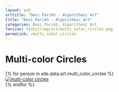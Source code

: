 ```yaml
---
layout: pub
urltitle: "Devi Parikh - Algorithmic Art"
title: "Devi Parikh - Algorithmic Art"
categories: Devi Parikh, Algorithmic Art
favicon: static/img/art/multi_color_circles.png
permalink: /multi_color_circles
---
```


# Multi-color Circles

<div class = 'art'>
  <!-- loop through persons -->
  {% for person in site.data.art.multi_color_circles %}
  <div class = 'artpiece'>
    <a href = '{{ person.link }}'><img src = '{{person.link}}' alt = 'multi-color circles'></a>
  </div>
  {% endfor %}
</div>